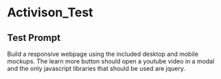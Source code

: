 # Activison_Test

## Test Prompt

Build a responsive webpage using the included desktop and mobile mockups. The learn more button should open a youtube video in a modal and the only javascript libraries that should be used are jquery. 

